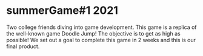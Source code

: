 # summerGame#1 2021
Two college friends diving into game development.
This game is a replica of the well-known game Doodle Jump!
The objective is to get as high as possible!
We set out a goal to complete this game in 2 weeks and this is our final product.
